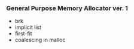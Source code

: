 ### General Purpose Memory Allocator ver. 1
* brk
* implicit list
* first-fit
* coalescing in malloc

